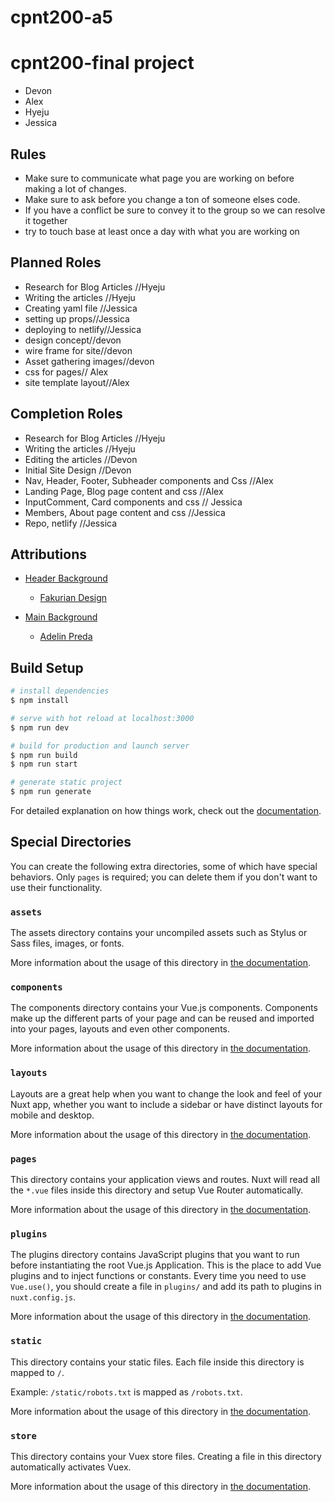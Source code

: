 # cpnt200-a5
# cpnt200-final project
- Devon
- Alex
- Hyeju
- Jessica


## Rules
- Make sure to communicate what page you are working on before making a lot of changes.
- Make sure to ask before you change a ton of someone elses code.
- If you have a conflict be sure to convey it to the group so we can resolve it together
- try to touch base at least once a day with what you are working on

## Planned Roles
- Research for Blog Articles //Hyeju
- Writing the articles //Hyeju
- Creating yaml file //Jessica
- setting up props//Jessica
- deploying to netlify//Jessica
- design concept//devon
- wire frame for site//devon
- Asset gathering images//devon
- css for pages// Alex
- site template layout//Alex

## Completion Roles
- Research for Blog Articles //Hyeju
- Writing the articles //Hyeju
- Editing the articles //Devon
- Initial Site Design //Devon
- Nav, Header, Footer, Subheader components and Css //Alex
- Landing Page, Blog page content and css //Alex
- InputComment, Card components and css // Jessica
- Members, About page content and css //Jessica
- Repo, netlify //Jessica

## Attributions
- [Header Background](https://unsplash.com/photos/ahY4BQp2Da4) 
  - [Fakurian Design](https://unsplash.com/@fakurian)

- [Main Background](https://unsplash.com/photos/-tOr_T4qTpQ) 
  - [Adelin Preda](https://unsplash.com/@adelinpreda)



## Build Setup

```bash
# install dependencies
$ npm install

# serve with hot reload at localhost:3000
$ npm run dev

# build for production and launch server
$ npm run build
$ npm run start

# generate static project
$ npm run generate
```

For detailed explanation on how things work, check out the [documentation](https://nuxtjs.org).

## Special Directories

You can create the following extra directories, some of which have special behaviors. Only `pages` is required; you can delete them if you don't want to use their functionality.

### `assets`

The assets directory contains your uncompiled assets such as Stylus or Sass files, images, or fonts.

More information about the usage of this directory in [the documentation](https://nuxtjs.org/docs/2.x/directory-structure/assets).

### `components`

The components directory contains your Vue.js components. Components make up the different parts of your page and can be reused and imported into your pages, layouts and even other components.

More information about the usage of this directory in [the documentation](https://nuxtjs.org/docs/2.x/directory-structure/components).

### `layouts`

Layouts are a great help when you want to change the look and feel of your Nuxt app, whether you want to include a sidebar or have distinct layouts for mobile and desktop.

More information about the usage of this directory in [the documentation](https://nuxtjs.org/docs/2.x/directory-structure/layouts).


### `pages`

This directory contains your application views and routes. Nuxt will read all the `*.vue` files inside this directory and setup Vue Router automatically.

More information about the usage of this directory in [the documentation](https://nuxtjs.org/docs/2.x/get-started/routing).

### `plugins`

The plugins directory contains JavaScript plugins that you want to run before instantiating the root Vue.js Application. This is the place to add Vue plugins and to inject functions or constants. Every time you need to use `Vue.use()`, you should create a file in `plugins/` and add its path to plugins in `nuxt.config.js`.

More information about the usage of this directory in [the documentation](https://nuxtjs.org/docs/2.x/directory-structure/plugins).

### `static`

This directory contains your static files. Each file inside this directory is mapped to `/`.

Example: `/static/robots.txt` is mapped as `/robots.txt`.

More information about the usage of this directory in [the documentation](https://nuxtjs.org/docs/2.x/directory-structure/static).

### `store`

This directory contains your Vuex store files. Creating a file in this directory automatically activates Vuex.

More information about the usage of this directory in [the documentation](https://nuxtjs.org/docs/2.x/directory-structure/store).



